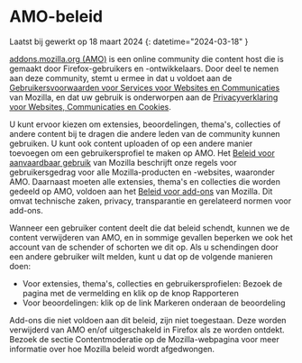 # AMO-beleid

Laatst bij gewerkt op 18 maart 2024
{: datetime="2024-03-18" }

[addons.mozilla.org (AMO)](https://addons.mozilla.org/) is een online community die content host die is gemaakt door Firefox-gebruikers en -ontwikkelaars. Door deel te nemen aan deze community, stemt u ermee in dat u voldoet aan de [Gebruikersvoorwaarden voor Services voor Websites en Communicaties](https://www.mozilla.org/about/legal/terms/mozilla/) van Mozilla, en dat uw gebruik is onderworpen aan de [Privacyverklaring voor Websites, Communicaties en Cookies](https://www.mozilla.org/privacy/websites/).

U kunt ervoor kiezen om extensies, beoordelingen, thema's, collecties of andere content bij te dragen die andere leden van de community kunnen gebruiken. U kunt ook content uploaden of op een andere manier toevoegen om een gebruikersprofiel te maken op AMO. Het [Beleid voor aanvaardbaar gebruik](https://www.mozilla.org/about/legal/acceptable-use/) van Mozilla beschrijft onze regels voor gebruikersgedrag voor alle Mozilla-producten en -websites, waaronder AMO. Daarnaast moeten alle extensies, thema's en collecties die worden gedeeld op AMO, voldoen aan het [Beleid voor add-ons](https://extensionworkshop.com/documentation/publish/add-on-policies/) van Mozilla. Dit omvat technische zaken, privacy, transparantie en gerelateerd normen voor add-ons.

Wanneer een gebruiker content deelt die dat beleid schendt, kunnen we de content verwijderen van AMO, en in sommige gevallen beperken we ook het account van de schender of schorten we dit op. Als u schendingen door een andere gebruiker wilt melden, kunt u dat op de volgende manieren doen:

- Voor extensies, thema's, collecties en gebruikersprofielen: Bezoek de pagina met de vermelding en klik op de knop Rapporteren
- Voor beoordelingen: klik op de link Markeren onderaan de beoordeling

Add-ons die niet voldoen aan dit beleid, zijn niet toegestaan. Deze worden verwijderd van AMO en/of uitgeschakeld in Firefox als ze worden ontdekt. Bezoek de sectie Contentmoderatie op de Mozilla-webpagina voor meer informatie over hoe Mozilla beleid wordt afgedwongen.
